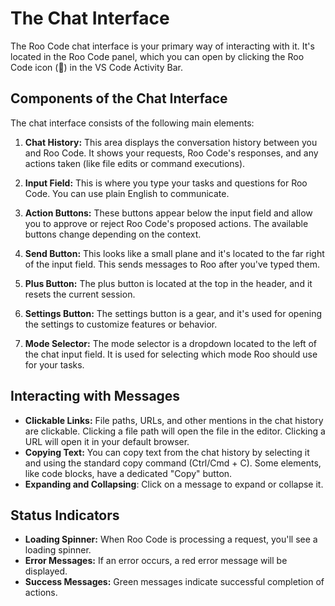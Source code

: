 # The Chat Interface

The Roo Code chat interface is your primary way of interacting with it. It's located in the Roo Code panel, which you can open by clicking the Roo Code icon (🚀) in the VS Code Activity Bar.

## Components of the Chat Interface

The chat interface consists of the following main elements:

1.  **Chat History:** This area displays the conversation history between you and Roo Code.  It shows your requests, Roo Code's responses, and any actions taken (like file edits or command executions).

2.  **Input Field:** This is where you type your tasks and questions for Roo Code.  You can use plain English to communicate.

3.  **Action Buttons:** These buttons appear below the input field and allow you to approve or reject Roo Code's proposed actions.  The available buttons change depending on the context.

4. **Send Button:** This looks like a small plane and it's located to the far right of the input field. This sends messages to Roo after you've typed them.

5. **Plus Button:** The plus button is located at the top in the header, and it resets the current session.

6. **Settings Button:** The settings button is a gear, and it's used for opening the settings to customize features or behavior.

7. **Mode Selector:** The mode selector is a dropdown located to the left of the chat input field. It is used for selecting which mode Roo should use for your tasks.

## Interacting with Messages

*   **Clickable Links:** File paths, URLs, and other mentions in the chat history are clickable.  Clicking a file path will open the file in the editor.  Clicking a URL will open it in your default browser.
*   **Copying Text:** You can copy text from the chat history by selecting it and using the standard copy command (Ctrl/Cmd + C).  Some elements, like code blocks, have a dedicated "Copy" button.
* **Expanding and Collapsing**: Click on a message to expand or collapse it.

## Status Indicators

*   **Loading Spinner:**  When Roo Code is processing a request, you'll see a loading spinner.
*   **Error Messages:**  If an error occurs, a red error message will be displayed.
*   **Success Messages:** Green messages indicate successful completion of actions.
